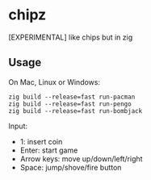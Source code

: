# chipz
[EXPERIMENTAL] like chips but in zig

## Usage

On Mac, Linux or Windows:

```
zig build --release=fast run-pacman
zig build --release=fast run-pengo
zig build --release=fast run-bombjack
```

Input:

- 1: insert coin
- Enter: start game
- Arrow keys: move up/down/left/right
- Space: jump/shove/fire button
